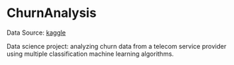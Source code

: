 # ChurnAnalysis
Data Source: [kaggle](https://www.kaggle.com/c/customer-churn-prediction-2020/)

Data science project: analyzing churn data from a telecom service provider using multiple classification machine learning algorithms.
